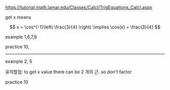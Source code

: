 https://tutorial.math.lamar.edu/Classes/CalcI/TrigEquations_CalcI.aspx

get x means

$$
x = \cos^{-1}\left( \frac{3}{4} \right) \implies \cos(x) = \frac{3}{4}
$$

example 1,6,7,8

practice 10, 

---

example 2, 5

유의할점: to get x value there can be 2 개의 근. so don't factor


practice 10